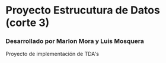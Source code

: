 # Proyecto Estrucutura de Datos (corte 3)

### Desarrollado por Marlon Mora y Luis Mosquera

Proyecto de implementación de TDA's
